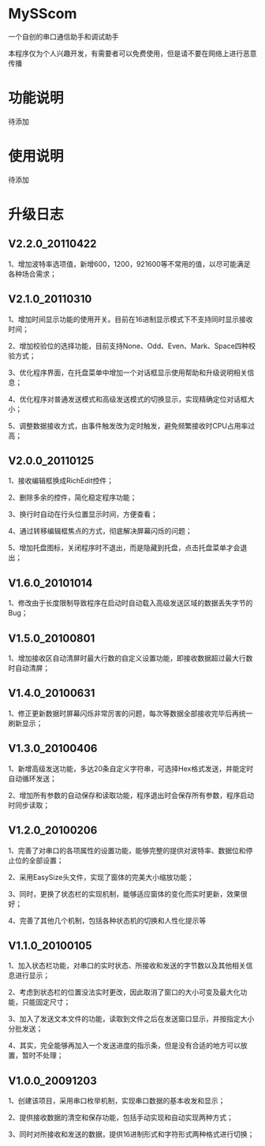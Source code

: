 # MySScom
一个自创的串口通信助手和调试助手

本程序仅为个人兴趣开发，有需要者可以免费使用，但是请不要在网络上进行恶意传播



# 功能说明

待添加



# 使用说明

待添加



# 升级日志

## V2.2.0_20110422

1、增加波特率选项值，新增600，1200，921600等不常用的值，以尽可能满足各种场合需求；



## V2.1.0_20110310

1、增加时间显示功能的使用开关。目前在16进制显示模式下不支持同时显示接收时间；

2、增加校验位的选择功能，目前支持None、Odd、Even、Mark、Space四种校验方式；

3、优化程序界面，在托盘菜单中增加一个对话框显示使用帮助和升级说明相关信息；

4、优化程序对普通发送模式和高级发送模式的切换显示，实现精确定位对话框大小；

5、调整数据接收方式，由事件触发改为定时触发，避免频繁接收时CPU占用率过高；



## V2.0.0_20110125

1、接收编辑框换成RichEdit控件；

2、删除多余的控件，简化稳定程序功能；

3、换行时自动在行头位置显示时间，方便查看；

4、通过转移编辑框焦点的方式，彻底解决屏幕闪烁的问题；

5、增加托盘图标，关闭程序时不退出，而是隐藏到托盘，点击托盘菜单才会退出；



## V1.6.0_20101014

1、修改由于长度限制导致程序在启动时自动载入高级发送区域的数据丢失字节的Bug；



## V1.5.0_20100801

1、增加接收区自动清屏时最大行数的自定义设置功能，即接收数据超过最大行数时自动清屏；



## V1.4.0_20100631

1、修正更新数据时屏幕闪烁非常厉害的问题，每次等数据全部接收完毕后再统一刷新显示；



## V1.3.0_20100406

1、新增高级发送功能，多达20条自定义字符串，可选择Hex格式发送，并能定时自动循环发送；

2、增加所有参数的自动保存和读取功能，程序退出时会保存所有参数，程序启动时同步读取；



## V1.2.0_20100206

1、完善了对串口的各项属性的设置功能，能够完整的提供对波特率、数据位和停止位的全部设置；

2、采用EasySize头文件，实现了窗体的完美大小缩放功能；

3、同时，更换了状态栏的实现机制，能够适应窗体的变化而实时更新，效果很好；

4、完善了其他几个机制，包括各种状态机的切换和人性化提示等



## V1.1.0_20100105

1、加入状态栏功能，对串口的实时状态、所接收和发送的字节数以及其他相关信息进行显示；

2、考虑到状态栏的位置没法实时更改，因此取消了窗口的大小可变及最大化功能，只能固定尺寸；

3、加入了发送文本文件的功能，读取到文件之后在发送窗口显示，并按指定大小分批发送；

4、其实，完全能够再加入一个发送进度的指示条，但是没有合适的地方可以放置，暂时不处理；



## V1.0.0_20091203

1、创建该项目，采用串口枚举机制，实现串口数据的基本收发和显示；

2、提供接收数据的清空和保存功能，包括手动实现和自动实现两种方式；

3、同时对所接收和发送的数据，提供16进制形式和字符形式两种格式进行切换；

